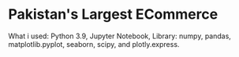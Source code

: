 
# Pakistan's Largest ECommerce

What i used:
Python 3.9, Jupyter Notebook, Library: numpy, pandas, matplotlib.pyplot, seaborn, scipy, and plotly.express.
